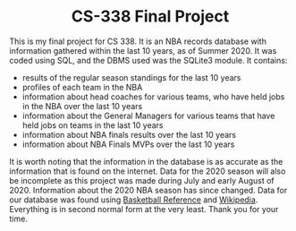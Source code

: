 <h1 align = "center">
  CS-338 Final Project
</h1>
<p>
  This is my final project for CS 338. It is an NBA records database with information gathered within the last 10 years, as of Summer 2020. It was coded using SQL, and the DBMS 
  used was the SQLite3 module. It contains:
  <ul>
    <li>
      results of the regular season standings for the last 10 years 
    </li>
    <li>
      profiles of each team in the NBA
    </li>
    <li>
      information about head coaches for various teams, who have held jobs in the NBA over the last 10 years
    </li>
    <li>
      information about the General Managers for various teams that have held jobs on teams in the last 10 years
    </li>
    <li>
      information about NBA finals results over the last 10 years
    </li>
    <li>
      information about NBA Finals MVPs over the last 10 years
    </li>
  </ul>
  It is worth noting that the information in the database is as accurate as the information that is found on the internet. Data for the 2020 season will also be incomplete 
  as this project was made during July and early August of 2020. Information about the 2020 NBA season has since changed. Data for our database was found using 
  <a href = "https://www.basketball-reference.com/" target = "_blank">Basketball Reference</a> and 
  <a href = "https://en.wikipedia.org/wiki/Main_Page" target = "_blank">Wikipedia</a>. Everything is in second normal form at the very least. Thank you for your time.
</p>



